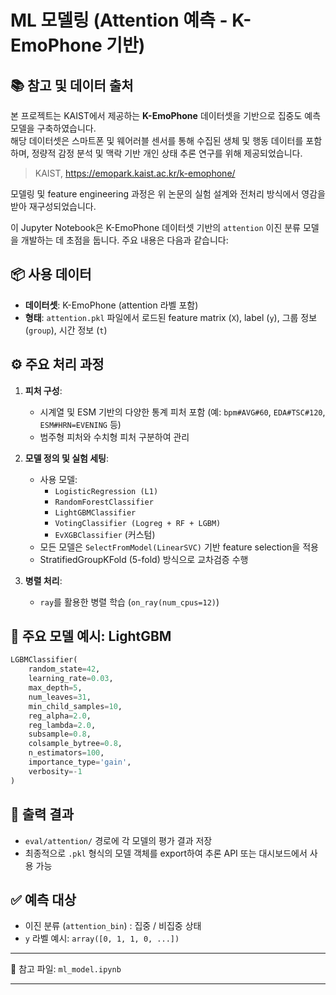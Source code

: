 # ML 모델링 (Attention 예측 - K-EmoPhone 기반)

## 📚 참고 및 데이터 출처

본 프로젝트는 KAIST에서 제공하는 **K-EmoPhone** 데이터셋을 기반으로 집중도 예측 모델을 구축하였습니다.  
해당 데이터셋은 스마트폰 및 웨어러블 센서를 통해 수집된 생체 및 행동 데이터를 포함하며, 정량적 감정 분석 및 맥락 기반 개인 상태 추론 연구를 위해 제공되었습니다.

> KAIST, https://emopark.kaist.ac.kr/k-emophone/

모델링 및 feature engineering 과정은 위 논문의 실험 설계와 전처리 방식에서 영감을 받아 재구성되었습니다.

이 Jupyter Notebook은 K-EmoPhone 데이터셋 기반의 `attention` 이진 분류 모델을 개발하는 데 초점을 둡니다. 주요 내용은 다음과 같습니다:

## 📦 사용 데이터
- **데이터셋**: K-EmoPhone (attention 라벨 포함)
- **형태**: `attention.pkl` 파일에서 로드된 feature matrix (`X`), label (`y`), 그룹 정보 (`group`), 시간 정보 (`t`)

## ⚙️ 주요 처리 과정
1. **피처 구성**:
   - 시계열 및 ESM 기반의 다양한 통계 피처 포함 (예: `bpm#AVG#60`, `EDA#TSC#120`, `ESM#HRN=EVENING` 등)
   - 범주형 피처와 수치형 피처 구분하여 관리

2. **모델 정의 및 실험 세팅**:
   - 사용 모델:
     - `LogisticRegression (L1)`
     - `RandomForestClassifier`
     - `LightGBMClassifier`
     - `VotingClassifier (Logreg + RF + LGBM)`
     - `EvXGBClassifier` (커스텀)
   - 모든 모델은 `SelectFromModel(LinearSVC)` 기반 feature selection을 적용
   - StratifiedGroupKFold (5-fold) 방식으로 교차검증 수행

3. **병렬 처리**:
   - `ray`를 활용한 병렬 학습 (`on_ray(num_cpus=12)`)

## 🧠 주요 모델 예시: LightGBM
```python
LGBMClassifier(
    random_state=42,
    learning_rate=0.03,
    max_depth=5,               
    num_leaves=31,              
    min_child_samples=10,     
    reg_alpha=2.0,
    reg_lambda=2.0,
    subsample=0.8,
    colsample_bytree=0.8,
    n_estimators=100,
    importance_type='gain',
    verbosity=-1               
)
```

## 💾 출력 결과
- `eval/attention/` 경로에 각 모델의 평가 결과 저장
- 최종적으로 `.pkl` 형식의 모델 객체를 export하여 추론 API 또는 대시보드에서 사용 가능

## ✅ 예측 대상
- 이진 분류 (`attention_bin`) : 집중 / 비집중 상태
- `y` 라벨 예시: `array([0, 1, 1, 0, ...])`

---

📁 참고 파일: `ml_model.ipynb`

---


